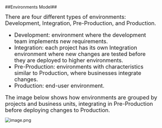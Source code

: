 
##Environments Model##

<FONT SIZE=4>There are four different types of environments: Development, Integration, Pre-Production, and Production.

- Development: environment where the development team implements new requirements.
- Integration: each project has its own Integration environment where new changes are tested before they are deployed to higher environments.
- Pre-Production: environments with characteristics similar to Production, where businesses integrate changes.
- Production: end-user environment.

The image below shows how environments are grouped by projects and business units, integrating in Pre-Production before deploying changes to Production.</font>

![image.png](/Project/.imgs/orgsmodel.png)


